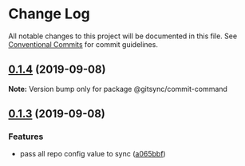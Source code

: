 # Change Log

All notable changes to this project will be documented in this file.
See [Conventional Commits](https://conventionalcommits.org) for commit guidelines.

## [0.1.4](https://github.com/twinh/gitsync/compare/@gitsync/commit-command@0.1.3...@gitsync/commit-command@0.1.4) (2019-09-08)

**Note:** Version bump only for package @gitsync/commit-command





## [0.1.3](https://github.com/twinh/gitsync/compare/@gitsync/commit-command@0.1.3...@gitsync/commit-command@0.1.3) (2019-09-08)


### Features

* pass all repo config value to sync ([a065bbf](https://github.com/twinh/gitsync/commit/a065bbf))
